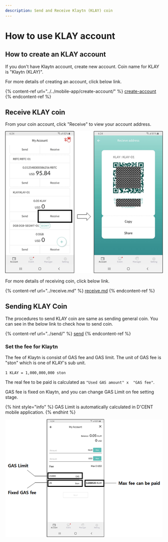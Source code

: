 ```yaml
---
description: Send and Receive Klaytn (KLAY) coin
---
```


# How to use KLAY account

## How to create an KLAY account

If you don't have Klaytn account, create new account. Coin name for KLAY is "Klaytn (KLAY)".

For more details of creating an account, click below link.

{% content-ref url="../../mobile-app/create-account/" %}
[create-account](../../mobile-app/create-account/)
{% endcontent-ref %}

## Receive KLAY coin

From your coin account, click "Receive" to view your account address.

<div align="left">

<img src="../../.gitbook/assets/image (110).png" alt="">

</div>

For more details of receiving coin, click below link.

{% content-ref url="../receive.md" %}
[receive.md](../receive.md)
{% endcontent-ref %}

## Sending KLAY Coin

The procedures to send KLAY coin are same as sending general coin. You can see in the below link to check how to send coin.

{% content-ref url="../send/" %}
[send](../send/)
{% endcontent-ref %}

### Set the fee for Klaytn

The fee of Klaytn is consist of GAS fee and GAS limit. The unit of GAS fee is "ston" which is one of KLAY's sub unit.

`1 KLAY = 1,000,000,000 ston`

The real fee to be paid is calculated as `"Used GAS amount" x  "GAS fee"`.

GAS fee is fixed on Klaytn, and you can change GAS Limit on fee setting stage.

{% hint style="info" %}
GAS Limit is automatically calculated in D'CENT mobile application.
{% endhint %}

<div align="left">

<img src="../../.gitbook/assets/image (33).png" alt="">

</div>
